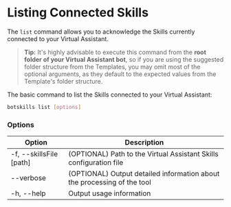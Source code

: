 # Listing Connected Skills

The `list` command allows you to acknowledge the Skills currently connected to your Virtual Assistant.

> **Tip:** It's highly advisable to execute this command from the **root folder of your Virtual Assistant bot**, so if you are using the suggested folder structure from the Templates, you may omit most of the optional arguments, as they default to the expected values from the Template's folder structure.

The basic command to list the Skills connected to your Virtual Assistant:
```bash
botskills list [options]
```

### Options

| Option                   | Description                                                             |
|--------------------------|-------------------------------------------------------------------------|
| -f, --skillsFile [path]  | (OPTIONAL) Path to the Virtual Assistant Skills configuration file      |
| --verbose                | (OPTIONAL) Output detailed information about the processing of the tool |
| -h, --help               | Output usage information                                                |
